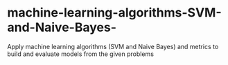 # machine-learning-algorithms-SVM-and-Naive-Bayes-
Apply machine learning algorithms (SVM and Naive Bayes) and metrics to build and evaluate models from the  given problems
